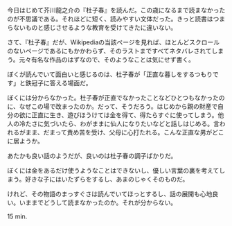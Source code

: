 今日はじめて芥川龍之介の『杜子春』を読んだ。この歳になるまで読まなかったのが不思議である。それほどに短く、読みやすい文体だった。きっと読書はつまらないものと感じさせるような教育を受けてきたに違いない。

さて、『杜子春』だが、Wikipediaの当該ページを見れば、ほとんどスクロールのないページであるにもかかわらず、そのラストまですべてネタバレされてしまう。元々有名な作品のはずなので、そのようなことは気にせず書く。

ぼくが読んでいて面白いと感じるのは、杜子春が「正直な暮しをするつもりです」と鉄冠子に答える場面だ。

ぼくには分からなかった。杜子春が正直でなかったことなどひとつもなかったのに、なぜこの場で改まったのか。だって、そうだろう。はじめから親の財産で自分の欲に正直に生き、遊びほうけては金を得て、得たらすぐに使ってしまう。他人の冷たさに気づいたら、わがままに仙人になりたいなどと話しはじめる。言われるがまま、だまって責め苦を受け、父母に心打たれる。こんな正直な男がどこに居ようか。

あたかも良い話のようだが、良いのは杜子春の調子ばかりだ。

ぼくには金をあるだけ使うようなことはできないし、優しい言葉の裏を考えてしまう。好きな子にはいたずらをするし、あまのじゃくそのものだ。

けれど、その物語のまっすぐさは読んでいてほっとするし、話の展開も心地良い。いままでどうして読まなかったのか。それが分からない。

15 min.
